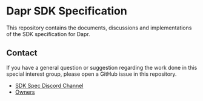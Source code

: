 # Dapr SDK Specification

This repository contains the documents, discussions and implementations of the SDK specification for Dapr.

## Contact

If you have a general question or suggestion regarding the work done in this special interest group, please open a GitHub issue in this repository.

* [SDK Spec Discord Channel](https://discord.com/channels/778680217417809931/946285225481224242)
* [Owners](CODEOWNERS)
